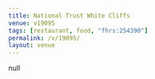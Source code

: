 ```yaml
---
title: National Trust White Cliffs
venue: v19095
tags: [restaurant, food, "fhrs:254390"]
permalink: /v/19095/
layout: venue
---
```

null